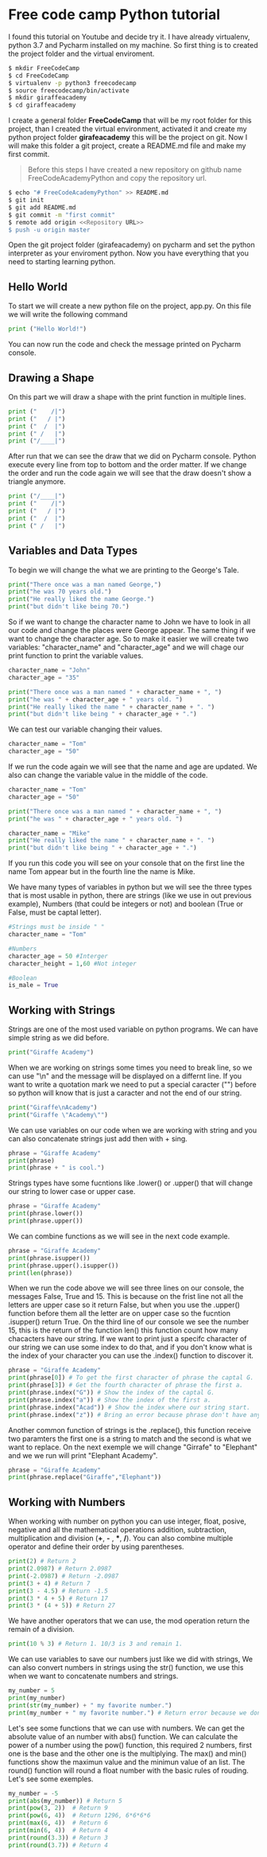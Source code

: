 # Free code camp Python tutorial

I found this tutorial on Youtube and decide try it. I have already virtualenv, python 3.7 and Pycharm installed on my machine. So first thing is to created the project folder and the virtual enviroment.

```bash
$ mkdir FreeCodeCamp
$ cd FreeCodeCamp
$ virtualenv -p python3 freecodecamp
$ source freecodecamp/bin/activate
$ mkdir giraffeacademy
$ cd giraffeacademy
```

I create a general folder **FreeCodeCamp** that will be my root folder for this project, than I created the virtual environment, activated it and create my python project folder **girafeacademy** this will be the project on git.
Now I will make this folder a git project, create a README.md file and make my first commit.
> Before this steps I have created a new repository on github name FreeCodeAcademyPython and copy the repository url. 

```bash
$ echo "# FreeCodeAcademyPython" >> README.md 
$ git init
$ git add README.md
$ git commit -m "first commit"
$ remote add origin <<Repository URL>>
$ push -u origin master
```
Open the git project folder (girafeacademy) on pycharm and set the python interpreter as your enviroment python. Now you have everything that you need to starting learning python.

## Hello World
 To start we will create a new python file on the project, app.py. On this file we will write the following command
```python
print ("Hello World!")
```
You can now run the code and check the message printed on Pycharm console.

## Drawing a Shape
On this part we will draw a shape with the print function in multiple lines.
```python
print ("    /|")
print ("   / |")
print ("  /  |")
print (" /   |")
print ("/____|")
```

After run that we can see the draw that we did on Pycharm console. Python execute every line from top to bottom and the order matter. If we change the order and run the code again we will see that the draw doesn't show a triangle anymore.
```python
print ("/____|")
print ("    /|")
print ("   / |")
print ("  /  |")
print (" /   |")
```

## Variables and Data Types
To begin we will change the what we are printing to the George's Tale.
```python
print("There once was a man named George,")
print("he was 70 years old.")
print("He really liked the name George.")
print("but didn't like being 70.")
```

So if we want to change the character name to John we have to look in all our code and change the places were George appear. The same thing if we want to change the character age. So to make it easier we will create two variables: "character_name" and "character_age" and we will chage our print function to print the variable values.


 ```python
character_name = "John"
character_age = "35"

print("There once was a man named " + character_name + ", ")
print("he was " + character_age + " years old. ")
print("He really liked the name " + character_name + ". ")
print("but didn't like being " + character_age + ".")

```

We can test our variable changing their values.

 ```python
character_name = "Tom"
character_age = "50"
```

If we run the code again we will see that the name and age are updated.
We also can change the variable value in the middle of the code.

 ```python
character_name = "Tom"
character_age = "50"

print("There once was a man named " + character_name + ", ")
print("he was " + character_age + " years old. ")

character_name = "Mike"
print("He really liked the name " + character_name + ". ")
print("but didn't like being " + character_age + ".")
```

If you run this code you will see on your console that on the first line the name Tom appear but in the fourth line the name is Mike.

We have many types of variables in python but we will see the three types that is most  usable in python, there are strings (like we use in out previous example), Numbers (that could be integers or not) and boolean (True or False, must be captal letter).

 ```python
#Strings must be inside " "
character_name = "Tom"

#Numbers
character_age = 50 #Interger
character_height = 1,60 #Not integer

#Boolean
is_male = True
```

## Working with Strings
Strings are one of the most used variable on python programs. We can have simple string as we did  before.
 ```python
print("Giraffe Academy")
```

When we are working on strings some times you need to break line, so we can use "\n" and the message will be displayed on a differnt line. If you want to write a quotation mark we need to put a special caracter ("\") before so python will know that is just a caracter and not the end of our string.

 ```python
print("Giraffe\nAcademy")
print("Giraffe \"Academy\"")
```

We can use variables on our code when we are working with string and you can also concatenate strings just add then with + sing.

 ```python
phrase = "Giraffe Academy"
print(phrase)
print(phrase + " is cool.")
```

Strings types have some fucntions like .lower() or .upper() that will change our string to lower case or upper case.

 ```python
phrase = "Giraffe Academy"
print(phrase.lower())
print(phrase.upper())
```

We can combine functions as we will see in the next code example.
 ```python
phrase = "Giraffe Academy"
print(phrase.isupper())
print(phrase.upper().isupper())
print(len(phrase))
```

When we run the code above we will see three lines on our console, the messages False, True and 15. This is because on the frist line not all the letters are upper case so it return False, but when you use the .upper() function before them all the letter are on upper case so the fucntion .isupper() return True. On the third line of our console we see the number 15, this is the return of the function len() this function count how many chacacters have our string.
If we want to print just a specifc character of our string we can use some index to do that, and if you don't know what is the index of your character you can use the .index() function to discover it.

 ```python
phrase = "Giraffe Academy"
print(phrase[0]) # To get the first character of phrase the captal G.
print(phrase[3]) # Get the fourth character of phrase the first a.
print(phrase.index("G")) # Show the index of the captal G.
print(phrase.index("a")) # Show the index of the first a.
print(phrase.index("Acad")) # Show the index where our string start.
print(phrase.index("z")) # Bring an error because phrase don't have any z.
```

Another common function of strings is the .replace(), this function receive two paramters the first one is a string to match and the second is what we want to replace. On the next exemple we will change "Girrafe" to "Elephant" and we we run will print "Elephant Academy".
 ```python
phrase = "Giraffe Academy"
print(phrase.replace("Giraffe","Elephant"))
```

## Working with Numbers
When working with number on python you can use integer, float, posive, negative and all the mathematical operations addition, subtraction, multiplication and division (**+**, **-** , **\***, **/**). You can also combine multiple operator and define their order by using parentheses.
 ```python
print(2) # Return 2
print(2.0987) # Return 2.0987
print(-2.0987) # Return -2.0987
print(3 + 4) # Return 7
print(3 - 4.5) # Return -1.5
print(3 * 4 + 5) # Return 17
print(3 * (4 + 5)) # Return 27
```

We have another operators that we can use, the mod operation return the remain of a division.
 ```python
print(10 % 3) # Return 1. 10/3 is 3 and remain 1.
```

We can use variables to save our numbers just like we did with strings, We can also convert numbers in strings using the str() function, we use this when we want to concatenate numbers and strings.
 ```python
my_number = 5
print(my_number)
print(str(my_number) + " my favorite number.")
print(my_number + " my favorite number.") # Return error because we don't convert our number into string.
```
Let's see some functions that we can use with numbers. We can get the absolute value of an number with abs() function. We can calculate the power of a number using the pow() function, this required 2 numbers, first one is the base and the other one is the multiplying. The max() and min() functions show the maximun value and the minimun value of an list. The round() function will round a float number with the basic rules of rouding. Let's see some exemples.
 ```python
my_number = -5
print(abs(my_number)) # Return 5
print(pow(3, 2))  # Return 9
print(pow(6, 4))  # Return 1296, 6*6*6*6
print(max(6, 4))  # Return 6
print(min(6, 4))  # Return 4
print(round(3.3)) # Return 3
print(round(3.7)) # Return 4
```
